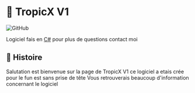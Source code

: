 # 🌴 TropicX V1

![GitHub](https://img.shields.io/github/license/Zindix/TropicX-V1)

Logiciel fais en [C#](https://learn.microsoft.com/fr-fr/dotnet/csharp/) pour plus de questions contact moi

## 🏰 Histoire

Salutation est bienvenue sur la page de TropicX V1 ce logiciel a etais crée pour le fun est sans prise de tête
Vous retrouverais beaucoup d'information concernant le logiciel
